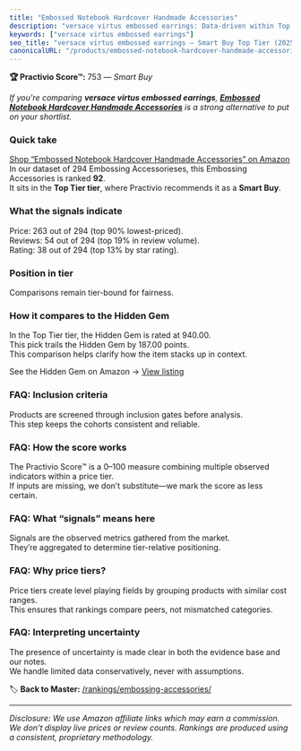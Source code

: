 ```yaml
---
title: "Embossed Notebook Hardcover Handmade Accessories"
description: "versace virtus embossed earrings: Data-driven within Top Tier ranking using the Practivio Score™. Positioned by quality, value, demand, findability, momentum."
keywords: ["versace virtus embossed earrings"]
seo_title: "versace virtus embossed earrings — Smart Buy Top Tier (2025)"
canonicalURL: "/products/embossed-notebook-hardcover-handmade-accessories-B09VNST55Z/"
---
```


**🏆 Practivio Score™:** 753 — _Smart Buy_


*If you're comparing **versace virtus embossed earrings**, **[Embossed Notebook Hardcover Handmade Accessories](https://www.amazon.com/dp/B09VNST55Z?tag=practivio-20)** is a strong alternative to put on your shortlist.*
### Quick take
[Shop “Embossed Notebook Hardcover Handmade Accessories” on Amazon](https://www.amazon.com/dp/B09VNST55Z?tag=practivio-20)
In our dataset of 294 Embossing Accessorieses, this Embossing Accessories is ranked **92**.  
It sits in the **Top Tier tier**, where Practivio recommends it as a **Smart Buy**.

### What the signals indicate
Price: 263 out of 294 (top 90% lowest-priced).  
Reviews: 54 out of 294 (top 19% in review volume).  
Rating: 38 out of 294 (top 13% by star rating).  

### Position in tier
Comparisons remain tier-bound for fairness.

### How it compares to the Hidden Gem
In the Top Tier tier, the Hidden Gem is rated at 940.00.  
This pick trails the Hidden Gem by 187.00 points.  
This comparison helps clarify how the item stacks up in context.  

See the Hidden Gem on Amazon → [View listing](https://www.amazon.com/dp/B07TYRBR83?tag=practivio-20)

### FAQ: Inclusion criteria
Products are screened through inclusion gates before analysis.  
This step keeps the cohorts consistent and reliable.

### FAQ: How the score works
The Practivio Score™ is a 0–100 measure combining multiple observed indicators within a price tier.  
If inputs are missing, we don’t substitute—we mark the score as less certain.

### FAQ: What “signals” means here
Signals are the observed metrics gathered from the market.  
They’re aggregated to determine tier-relative positioning.

### FAQ: Why price tiers?
Price tiers create level playing fields by grouping products with similar cost ranges.  
This ensures that rankings compare peers, not mismatched categories.

### FAQ: Interpreting uncertainty
The presence of uncertainty is made clear in both the evidence base and our notes.  
We handle limited data conservatively, never with assumptions.


🏷️ **Back to Master:** [/rankings/embossing-accessories/](/rankings/embossing-accessories/)

---
_Disclosure: We use Amazon affiliate links which may earn a commission. We don’t display live prices or review counts. Rankings are produced using a consistent, proprietary methodology._
